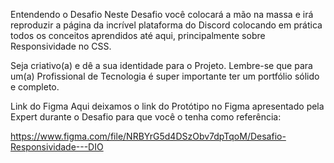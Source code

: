 Entendendo o Desafio
Neste Desafio você colocará a mão na massa e irá reproduzir a página da incrível plataforma do Discord colocando em prática todos os conceitos aprendidos até aqui, principalmente sobre Responsividade no CSS.

Seja criativo(a) e dê a sua identidade para o Projeto. Lembre-se que para um(a) Profissional de Tecnologia é super importante ter um portfólio sólido e completo.

 

Link do Figma
Aqui deixamos o link do Protótipo no Figma apresentado pela Expert durante o Desafio para que você o tenha como referência:

https://www.figma.com/file/NRBYrG5d4DSzObv7dpTqoM/Desafio-Responsividade---DIO
 
